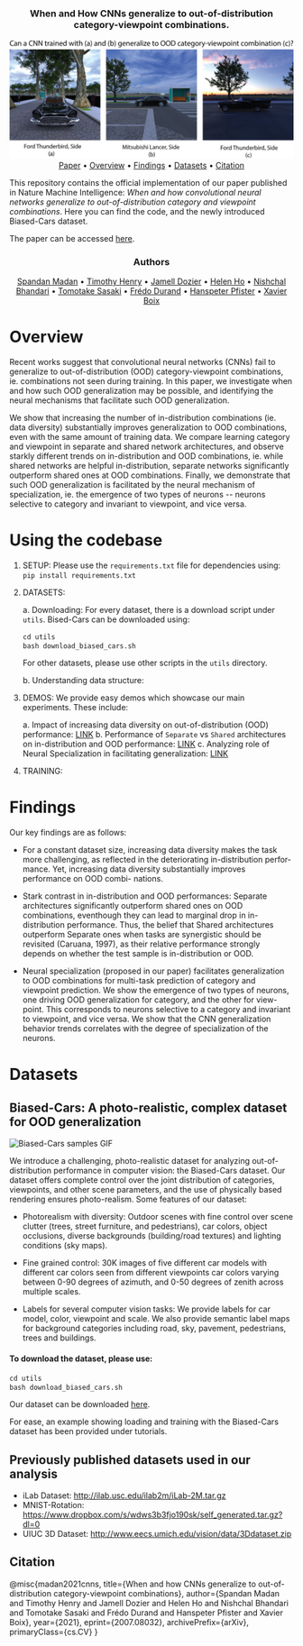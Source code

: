 <div align="center">
<h3>When and How CNNs generalize to out-of-distribution category-viewpoint combinations.</h3>
  <img src="docs/images/fig_1_github.png" alt="Teaser Figure">
  <a href="https://arxiv.org/abs/2007.08032">Paper</a> •
  <a href="#overview">Overview</a> •
  <a href="#findings">Findings</a> •
  <a href="#datasets">Datasets</a> •
  <a href="#citation">Citation</a>
</div>

This repository contains the official implementation of our paper published in Nature Machine Intelligence: *When and how convolutional neural networks generalize to out-of-distribution category and viewpoint combinations*. Here you can find the code, and the newly introduced Biased-Cars dataset.

The paper can be accessed [here](https://arxiv.org/abs/2007.08032).

<div align="center">
<h3>Authors</h3>
  <!-- <img src="docs/images/fig_1_github.png" alt="Teaser Figure"> -->
  <a href="http://people.fas.harvard.edu/~spm253/spandan/">Spandan Madan</a> •
  <a href="https://cbmm.mit.edu/about/people/henry">Timothy Henry</a> •
  <a href="https://cbmm.mit.edu/about/people/dozier">Jamell Dozier</a> •
  <a href="https://superurop.mit.edu/scholars/helen-ho/">Helen Ho</a> •
  <a href="https://www.linkedin.com/in/nishchalb/">Nishchal Bhandari</a> •
  <a href="https://cbmm.mit.edu/about/people/sasaki">Tomotake Sasaki</a> •
  <a href="https://people.csail.mit.edu/fredo/">Frédo Durand</a> •
  <a href="https://vcg.seas.harvard.edu/people/hanspeter-pfister">Hanspeter Pfister</a> •
  <a href="https://web.mit.edu/xboix/www/index.html">Xavier Boix</a>
</div>

# Overview

Recent works suggest that convolutional neural networks (CNNs) fail to generalize to out-of-distribution (OOD) category-viewpoint combinations, ie. combinations not seen during training. In this paper, we investigate when and how such OOD generalization may be possible, and identifying the neural mechanisms that facilitate such OOD generalization.

We show that increasing the number of in-distribution combinations (ie. data diversity) substantially improves generalization to OOD combinations, even with the same amount of training data. We compare learning category and viewpoint in separate and shared network architectures, and observe starkly different trends on in-distribution and OOD combinations, ie. while shared networks are helpful in-distribution, separate networks significantly outperform shared ones at OOD combinations. Finally, we demonstrate that such OOD generalization is facilitated by the neural mechanism of specialization, ie. the emergence of two types of neurons -- neurons selective to category and invariant to viewpoint, and vice versa.

# Using the codebase

1. SETUP: Please use the `requirements.txt` file for dependencies using: `pip install requirements.txt`

2. DATASETS:

    a. Downloading: For every dataset, there is a download script under `utils`. Bised-Cars can be downloaded using:

    ```
    cd utils
    bash download_biased_cars.sh
    ```
    For other datasets, please use other scripts in the `utils` directory.

    b. Understanding data structure:

3. DEMOS: We provide easy demos which showcase our main experiments. These include:

    a. Impact of increasing data diversity on out-of-distribution (OOD) performance: [LINK](https://github.com/Spandan-Madan/generalization_to_OOD_category_viewpoint_cominations/blob/main/demos/increasing_in_distribution_combinations.ipynb)
    b. Performance of `Separate` vs `Shared` architectures on in-distribution and OOD performance: [LINK](https://github.com/Spandan-Madan/generalization_to_OOD_category_viewpoint_cominations/blob/main/demos/separate_vs_shared.ipynb)
    c. Analyzing role of Neural Specialization in facilitating generalization: [LINK](https://github.com/Spandan-Madan/generalization_to_OOD_category_viewpoint_cominations/blob/main/demos/neural_activity.ipynb)

4. TRAINING:
# Findings

Our key findings are as follows:

- For a constant dataset size, increasing data diversity makes the task more challenging, as reflected in the deteriorating in-distribution perfor- mance. Yet, increasing data diversity substantially improves performance on OOD combi- nations.

- Stark contrast in in-distribution and OOD performances: Separate architectures significantly outperform shared ones on OOD combinations, eventhough they can lead to marginal drop in in-distribution performance. Thus, the belief that Shared architectures outperform Separate ones when tasks are synergistic should be revisited (Caruana, 1997), as their relative performance strongly depends on whether the test sample is in-distribution or OOD.

- Neural specialization (proposed in our paper) facilitates generalization to OOD combinations for multi-task prediction of category and viewpoint prediction. We show the emergence of two types of neurons, one driving OOD generalization for category, and the other for view- point. This corresponds to neurons selective to a category and invariant to viewpoint, and vice versa. We show that the CNN generalization behavior trends correlates with the degree of specialization of the neurons.


# Datasets

## Biased-Cars: A photo-realistic, complex dataset for OOD generalization

![Biased-Cars samples GIF](docs/images/biased_cars_samples.gif)

We introduce a challenging, photo-realistic dataset for analyzing out-of-distribution performance in computer vision: the Biased-Cars dataset. Our dataset offers complete control over the joint distribution of categories, viewpoints, and other scene parameters, and the use of physically based rendering ensures photo-realism. Some features of our dataset:

- Photorealism with diversity: Outdoor scenes with fine control over scene clutter (trees, street furniture, and pedestrians), car colors, object occlusions, diverse backgrounds (building/road textures) and lighting conditions (sky maps).

- Fine grained control: 30K images of five different car models with different car colors seen from different viewpoints car colors varying between 0-90 degrees of azimuth, and 0-50 degrees of zenith across multiple scales.

- Labels for several computer vision tasks: We provide labels for car model, color, viewpoint and scale. We also provide semantic label maps for background categories including road, sky, pavement, pedestrians, trees and buildings.

#### To download the dataset, please use:

```
cd utils
bash download_biased_cars.sh
```
Our dataset can be downloaded [here](https://dataverse.harvard.edu/dataset.xhtml?persistentId=doi:10.7910/DVN/F1NQ3R).

For ease, an example showing loading and training with the Biased-Cars dataset has been provided under tutorials.

## Previously published datasets used in our analysis
- iLab Dataset: http://ilab.usc.edu/ilab2m/iLab-2M.tar.gz
- MNIST-Rotation: https://www.dropbox.com/s/wdws3b3fjo190sk/self_generated.tar.gz?dl=0
- UIUC 3D Dataset: http://www.eecs.umich.edu/vision/data/3Ddataset.zip

## Citation

@misc{madan2021cnns,
      title={When and how CNNs generalize to out-of-distribution category-viewpoint combinations},
      author={Spandan Madan and Timothy Henry and Jamell Dozier and Helen Ho and Nishchal Bhandari and Tomotake Sasaki and Frédo Durand and Hanspeter Pfister and Xavier Boix},
      year={2021},
      eprint={2007.08032},
      archivePrefix={arXiv},
      primaryClass={cs.CV}
}
